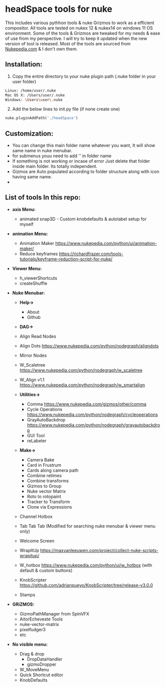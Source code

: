# headSpace tools for nuke
   This includes various pythhon tools & nuke Grizmos to work as a efficient compositor.
All tools are tested on nukex 12 & nukex14 on windows 11 OS environment.
Some of the tools & Grizmos are tweaked for my needs & ease of use from my perspective.
I will try to keep it updated when the new version of tool is released.
Most of the tools are sourced from [Nukepedia.com](https://www.nukepedia.com/) & I don't own them.

## Installation:
 1. Copy the entire directory to your nuke plugin path (.nuke folder in your user folder)
   ```bash
   Linux: /home/user/.nuke
   Mac OS X: /Users/user/.nuke
   Windows: \Users\user\.nuke
   ```

 2. Add the below lines to init.py file (if none create one)
   ```python
   nuke.pluginAddPath('./headSpace')
   ```
 

## Customization:
- You can change this main folder name whatever you want, It will show same name in nuke menubar.
- for submenus youu need to add '<space><dot><space>' in folder name
- If something is not working or incase of error Just delete that folder inside main folder. Its totally independent.
- Gizmos are Auto populated according to folder structure along with icon having same name.
- 

## List of tools In this repo:

- **axis Menu:**
  - animated snap3D - Custom knobdefaults & autolabel setup for myself

- **animation Menu:**
  - Animation Maker https://www.nukepedia.com/python/ui/animation-maker/
  - Reduce keyframes https://richardfrazer.com/tools-tutorials/keyframe-reduction-script-for-nuke/

- **Viewer Menu:**
  - h_viewerShortcuts
  - createShuffle

- **Nuke Menubar:**
  - **Help->**
    - About
    - Github
  - **DAG->**
   - Align Read Nodes
   - Align Dots https://www.nukepedia.com/python/nodegraph/aligndots
   - Mirror Nodes
   - W_Scaletree https://www.nukepedia.com/python/nodegraph/w_scaletree
   - W_Align v1.1 https://www.nukepedia.com/python/nodegraph/w_smartalign

  - **Utilities->**
    - Comma https://www.nukepedia.com/gizmos/other/comma
    - Cycle Operations https://www.nukepedia.com/python/nodegraph/cycleoperations
    - GrayAutoBackdrop https://www.nukepedia.com/python/nodegraph/grayautobackdrop
    - GUI Tool
    - reLabeler

  - **Make->**
    - Camera Bake
    - Card in Frustrum
    - Cards along camera path
    - Combine retimes
    - Combine transforms
    - Gizmos to Group
    - Nuke vector Matrix
    - Roto to rotopaint
    - Tracker to Transform
    - Clone via Expressions

  - Channel Hotbox
  - Tab Tab Tab (Modified for searching nuke menubar & viewer menu only)
  - Welcome Screen
  - WrapItUp https://maxvanleeuwen.com/project/collect-nuke-scripts-wrapitup/
  - W_hotbox  https://www.nukepedia.com/python/ui/w_hotbox (with default & custom buttons)
  - KnobScripter https://github.com/adrianpueyo/KnobScripter/tree/release-v3.0.0
  - Stamps 


- **GRiZMOS:**
  - GizmoPathManager from SpinVFX
  - AitorEcheveste Tools
  - nuke-vector-matrix
  - pixelfudger3
  - etc

- **No visible menu:**
  - Drag & drop
    - DropDataHandler
    - gizmoDropper
  - W_MoveMenu
  - Quick Shortcut editor
  - KnobDefaults



